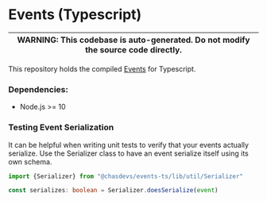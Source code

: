 # Events (Typescript)

| WARNING: This codebase is auto-generated. Do not modify the source code directly. |
| --- |

This repository holds the compiled [Events](https://github.com/chasdevs/events) for Typescript.

### Dependencies:

- Node.js >= 10

### Testing Event Serialization

It can be helpful when writing unit tests to verify that your events actually serialize. Use the Serializer class to have an event serialize itself using its own schema.

```typescript
import {Serializer} from "@chasdevs/events-ts/lib/util/Serializer"

const serializes: boolean = Serializer.doesSerialize(event)
```
